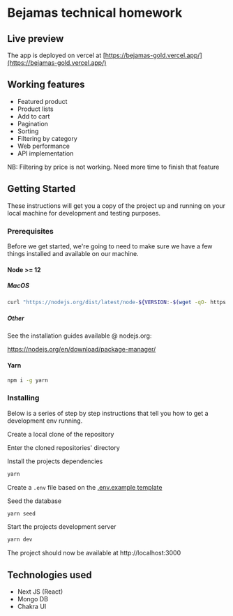 # Bejamas technical homework

## Live preview

The app is deployed on vercel at [https://bejamas-gold.vercel.app/](https://bejamas-gold.vercel.app/)

## Working features

- Featured product
- Product lists
- Add to cart
- Pagination
- Sorting
- Filtering by category
- Web performance
- API implementation

NB: Filtering by price is not working. Need more time to finish that feature

## Getting Started

These instructions will get you a copy of the project up and running on your local machine for development and testing purposes.

### Prerequisites

Before we get started, we're going to need to make sure we have a few things installed and available on our machine.

#### Node >= 12

##### MacOS

```bash
curl "https://nodejs.org/dist/latest/node-${VERSION:-$(wget -qO- https://nodejs.org/dist/latest/ | sed -nE 's|.*>node-(.*)\.pkg</a>.*|\1|p')}.pkg" > "$HOME/Downloads/node-latest.pkg" && sudo installer -store -pkg "$HOME/Downloads/node-latest.pkg" -target "/"
```

##### Other

See the installation guides available @ nodejs.org:

https://nodejs.org/en/download/package-manager/

#### Yarn

```bash
npm i -g yarn
```

### Installing

Below is a series of step by step instructions that tell you how to get a development env running.

Create a local clone of the repository

Enter the cloned repositories' directory

Install the projects dependencies

```bash
yarn
```

Create a `.env` file based on the [.env.example template](.env.example)

Seed the database

```bash
yarn seed
```

Start the projects development server

```bash
yarn dev
```

The project should now be available at http://localhost:3000

## Technologies used

- Next JS (React)
- Mongo DB
- Chakra UI
